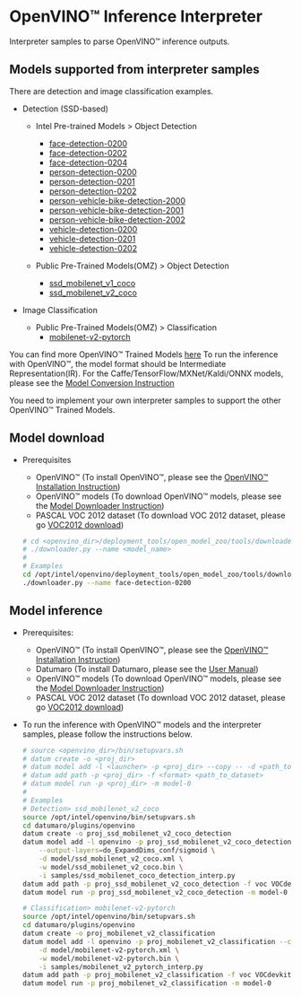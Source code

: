 # OpenVINO™ Inference Interpreter 
Interpreter samples to parse OpenVINO™ inference outputs.

## Models supported from interpreter samples
There are detection and image classification examples. 
    
- Detection (SSD-based)
  - Intel Pre-trained Models > Object Detection  
    - [face-detection-0200](https://docs.openvinotoolkit.org/latest/omz_models_intel_face_detection_0200_description_face_detection_0200.html)
    - [face-detection-0202](https://docs.openvinotoolkit.org/latest/omz_models_intel_face_detection_0202_description_face_detection_0202.html)
    - [face-detection-0204](https://docs.openvinotoolkit.org/latest/omz_models_intel_face_detection_0204_description_face_detection_0204.html)
    - [person-detection-0200](https://docs.openvinotoolkit.org/latest/omz_models_intel_person_detection_0200_description_person_detection_0200.html)
    - [person-detection-0201](https://docs.openvinotoolkit.org/latest/omz_models_intel_person_detection_0201_description_person_detection_0201.html)
    - [person-detection-0202](https://docs.openvinotoolkit.org/latest/omz_models_intel_person_detection_0202_description_person_detection_0202.html) 
    - [person-vehicle-bike-detection-2000](https://docs.openvinotoolkit.org/latest/omz_models_intel_person_vehicle_bike_detection_2000_description_person_vehicle_bike_detection_2000.html)
    - [person-vehicle-bike-detection-2001](https://docs.openvinotoolkit.org/latest/omz_models_intel_person_vehicle_bike_detection_2001_description_person_vehicle_bike_detection_2001.html)
    - [person-vehicle-bike-detection-2002](https://docs.openvinotoolkit.org/latest/omz_models_intel_person_vehicle_bike_detection_2002_description_person_vehicle_bike_detection_2002.html)
    - [vehicle-detection-0200](https://docs.openvinotoolkit.org/latest/omz_models_intel_vehicle_detection_0200_description_vehicle_detection_0200.html)
    - [vehicle-detection-0201](https://docs.openvinotoolkit.org/latest/omz_models_intel_vehicle_detection_0201_description_vehicle_detection_0201.html)
    - [vehicle-detection-0202](https://docs.openvinotoolkit.org/latest/omz_models_intel_vehicle_detection_0202_description_vehicle_detection_0202.html)

  - Public Pre-Trained Models(OMZ) > Object Detection
    - [ssd_mobilenet_v1_coco](https://docs.openvinotoolkit.org/latest/omz_models_public_ssd_mobilenet_v1_coco_ssd_mobilenet_v1_coco.html)
    - [ssd_mobilenet_v2_coco](https://docs.openvinotoolkit.org/latest/omz_models_public_ssd_mobilenet_v2_coco_ssd_mobilenet_v2_coco.html)

- Image Classification
  - Public Pre-Trained Models(OMZ) > Classification
    - [mobilenet-v2-pytorch](https://docs.openvinotoolkit.org/latest/omz_models_public_mobilenet_v2_pytorch_mobilenet_v2_pytorch.html)

You can find more OpenVINO™ Trained Models [here](https://docs.openvinotoolkit.org/latest/omz_models_intel_index.html)
To run the inference with OpenVINO™, the model format should be Intermediate Representation(IR). 
For the Caffe/TensorFlow/MXNet/Kaldi/ONNX models, please see the [Model Conversion Instruction](https://docs.openvinotoolkit.org/latest/openvino_docs_MO_DG_prepare_model_convert_model_Converting_Model.html)

You need to implement your own interpreter samples to support the other OpenVINO™ Trained Models.

## Model download
- Prerequisites
    - OpenVINO™ (To install OpenVINO™, please see the [OpenVINO™ Installation Instruction](https://docs.openvinotoolkit.org/latest/openvino_docs_install_guides_installing_openvino_linux.html))
    - OpenVINO™ models (To download OpenVINO™ models, please see the [Model Downloader Instruction](https://docs.openvinotoolkit.org/latest/omz_tools_downloader_README.html))
    - PASCAL VOC 2012 dataset (To download VOC 2012 dataset, please go [VOC2012 download](http://host.robots.ox.ac.uk/pascal/VOC/voc2012/#devkit))

  ```bash
  # cd <openvino_dir>/deployment_tools/open_model_zoo/tools/downloader
  # ./downloader.py --name <model_name>
  #
  # Examples
  cd /opt/intel/openvino/deployment_tools/open_model_zoo/tools/downloader
  ./downloader.py --name face-detection-0200
  ```

## Model inference
- Prerequisites: 
    - OpenVINO™ (To install OpenVINO™, please see the [OpenVINO™ Installation Instruction](https://docs.openvinotoolkit.org/latest/openvino_docs_install_guides_installing_openvino_linux.html))
    - Datumaro (To install Datumaro, please see the [User Manual](docs/user_manual.md))
    - OpenVINO™ models (To download OpenVINO™ models, please see the [Model Downloader Instruction](https://docs.openvinotoolkit.org/latest/omz_tools_downloader_README.html))
    - PASCAL VOC 2012 dataset (To download VOC 2012 dataset, please go [VOC2012 download](http://host.robots.ox.ac.uk/pascal/VOC/voc2012/#devkit))
    
- To run the inference with OpenVINO™ models and the interpreter samples, please follow the instructions below.

  ```bash
  # source <openvino_dir>/bin/setupvars.sh
  #	datum create -o <proj_dir>
  #	datum model add -l <launcher> -p <proj_dir> --copy -- -d <path_to_xml> -w <path_to_bin> -i <path_to_interpreter_script>
  #	datum add path -p <proj_dir> -f <format> <path_to_dataset>
  #	datum model run -p <proj_dir> -m model-0
  #
  # Examples
  # Detection> ssd_mobilenet_v2_coco
  source /opt/intel/openvino/bin/setupvars.sh
  cd datumaro/plugins/openvino
  datum create -o proj_ssd_mobilenet_v2_coco_detection
  datum model add -l openvino -p proj_ssd_mobilenet_v2_coco_detection --copy -- \
      --output-layers=do_ExpandDims_conf/sigmoid \
      -d model/ssd_mobilenet_v2_coco.xml \
      -w model/ssd_mobilenet_v2_coco.bin \
      -i samples/ssd_mobilenet_coco_detection_interp.py
  datum add path -p proj_ssd_mobilenet_v2_coco_detection -f voc VOCdevkit/
  datum model run -p proj_ssd_mobilenet_v2_coco_detection -m model-0
  
  # Classification> mobilenet-v2-pytorch
  source /opt/intel/openvino/bin/setupvars.sh
  cd datumaro/plugins/openvino
  datum create -o proj_mobilenet_v2_classification
  datum model add -l openvino -p proj_mobilenet_v2_classification --copy -- \
      -d model/mobilenet-v2-pytorch.xml \
      -w model/mobilenet-v2-pytorch.bin \
      -i samples/mobilenet_v2_pytorch_interp.py
  datum add path -p proj_mobilenet_v2_classification -f voc VOCdevkit/
  datum model run -p proj_mobilenet_v2_classification -m model-0
  ```